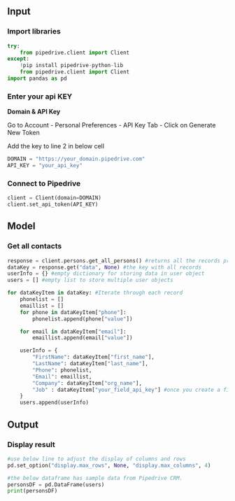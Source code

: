 ## Input

### Import libraries


```python
try:
    from pipedrive.client import Client
except:
    !pip install pipedrive-python-lib
    from pipedrive.client import Client
import pandas as pd
```

### Enter your api KEY

<b>Domain & API Key</b>
<p>Go to Account - Personal Preferences - API Key Tab - Click on Generate New Token</p>
<p>Add the key to line 2 in below cell</p>


```python
DOMAIN = "https://your_domain.pipedrive.com"
API_KEY = "your_api_key"
```

### Connect to Pipedrive


```python
client = Client(domain=DOMAIN)
client.set_api_token(API_KEY)
```

## Model

### Get all contacts


```python
response = client.persons.get_all_persons() #returns all the records present in CRM
dataKey = response.get("data", None) #the key with all records
userInfo = {} #empty dictionary for storing data in user object
users = [] #empty list to store multiple user objects
```


```python
for dataKeyItem in dataKey: #Iterate through each record
    phonelist = []
    emaillist = []
    for phone in dataKeyItem["phone"]:
        phonelist.append(phone["value"])

    for email in dataKeyItem["email"]:
        emaillist.append(email["value"])

    userInfo = {
        "FirstName": dataKeyItem["first_name"],
        "LastName": dataKeyItem["last_name"],
        "Phone": phonelist,
        "Email": emaillist,
        "Company": dataKeyItem["org_name"],
        "Job" : dataKeyItem["your_field_api_key"] #once you create a field you will find the resepect field api key in Accounts - Data Fields section
    }
    users.append(userInfo)
```

## Output

### Display result


```python
#use below line to adjust the display of columns and rows
pd.set_option("display.max_rows", None, "display.max_columns", 4)

#the below dataframe has sample data from Pipedrive CRM.
personsDF = pd.DataFrame(users)
print(personsDF)
```
